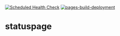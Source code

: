 [![Scheduled Health Check](https://github.com/cybernobie/statuspage/actions/workflows/health-check.yml/badge.svg?branch=main)](https://github.com/cybernobie/statuspage/actions/workflows/health-check.yml)
[![pages-build-deployment](https://github.com/cybernobie/statuspage/actions/workflows/pages/pages-build-deployment/badge.svg?branch=main)](https://github.com/cybernobie/statuspage/actions/workflows/pages/pages-build-deployment)
# statuspage
